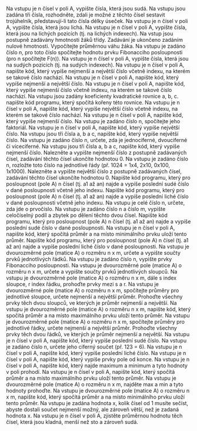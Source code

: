 Na vstupu je n čísel v poli A, vypište čísla, která jsou sudá.
Na vstupu jsou zadána tři čísla, rozhodněte, zdali je možné z těchto čísel sestavit trojúhelník, představují-li tato čísla délky úseček.
Na vstupu je n čísel v poli A, vypište čísla, která jsou lichá.
Na vstupu je n čísel v poli A, vypište čísla, která jsou na lichých pozicích (tj. na lichých indexech).
Na vstup jsou postupně zadávány hmotnosti žáků třídy. Zadávání je ukončeno zadáním nulové hmotnosti. Vypočítejte průměrnou váhu žáka.
Na vstupu je zadáno číslo n, pro toto číslo spočítejte hodnotu prvku Fibonacciho posloupnosti (pro n spočítejte F(n)).
Na vstupu je n čísel v poli A, vypište čísla, která jsou na sudých pozicích (tj. na sudých indexech).
Na vstupu je n čísel v poli A, napište kód, který vypíše nejmenší a největší číslo včetně indexu, na kterém se takové číslo nachází.
Na vstupu je n čísel v poli A, napište kód, který vypíše nejmenší a největší číslo.
Na vstupu je n čísel v poli A, napište kód, který vypíše nejmenší číslo včetně indexu, na kterém se takové číslo nachází.
Na vstupu jsou zadány koeficienty kvadratické rovnice a, b, c. napište kód programu, který spočítá kořeny této rovnice.
Na vstupu je n čísel v poli A, napište kód, který vypíše největší číslo včetně indexu, na kterém se takové číslo nachází.
Na vstupu je n čísel v poli A, napište kód, který vypíše nejmenší číslo.
Na vstupu je zadáno číslo n, spočítejte jeho faktoriál.
Na vstupu je n čísel v poli A, napište kód, který vypíše největší číslo.
Na vstupu jsou tři čísla a, b a c, napište kód, který vypíše největší číslo.
Na vstupu je zadáno číslo n, určete, zda je jednociferné, dvouciferné či víceciferné.
Na vstupu jsou tři čísla a, b a c, napište kód, který vypíše nejmenší číslo.
Nalezněte a vypište nejmenší číslo z postupně zadávaných čísel, zadávání těchto čísel ukončíte hodnotou 0.
Na vstupu je zadáno číslo n, rozložte toto číslo na jednotlivé řády (př. 1024 = 1x4, 2x10, 0x100, 1x1000).
Nalezněte a vypište největší číslo z postupně zadávaných čísel, zadávání těchto čísel ukončíte hodnotou 0.
Napište kód programu, který pro posloupnost (pole A) n čísel (tj. a1 až an) najde a vypíše poslední sudé číslo v dané posloupnosti včetně jeho indexu.
Napište kód programu, který pro posloupnost (pole A) n čísel (tj. a1 až an) najde a vypíše poslední liché číslo v dané posloupnosti včetně jeho indexu.
Na vstupu je celé číslo n, určete, zda jde o prvočíslo.
Na vstupu je zadáno číslo n a číslo m, vypište celočíselný podíl a zbytek po dělení těchto dvou čísel.
Napište kód programu, který pro posloupnost (pole A) n čísel (tj. a1 až an) najde a vypíše poslední sudé číslo v dané posloupnosti.
Na vstupu je n čísel v poli A, napište kód, který spočítá průměr a na místo minimálního prvku uloží tento průměr.
Napište kód programu, který pro posloupnost (pole A) n čísel (tj. a1 až an) najde a vypíše poslední liché číslo v dané posloupnosti.
Na vstupu je dvourozměrné pole (matice A) o rozměru n x m, určete a vypište součty prvků jednotlivých řádků.
Na vstupu je zadáno číslo n, vypište prvky Fibonacciho posloupnosti.
Na vstupu je dvourozměrné pole (matice A) o rozměru n x m, určete a vypište součty prvků jednotlivých sloupců.
Na vstupu je dvourozměrné pole (matice A) o rozměru n x m, dále s index sloupce, r index řádku, prohoďte prvky mezi s a r.
Na vstupu je dvourozměrné pole (matice A) o rozměru n x m, spočítejte průměry pro jednotlivé sloupce, určete nejmenší a největší průměr. Prohoďte všechny prvky těch dvou sloupců, ve kterých je průměr nejmenší a největší.
Na vstupu je dvourozměrné pole (matice A) o rozměru n x m, napište kód, který spočítá průměr a na místo maximálního prvku uloží tento průměr.
Na vstupu je dvourozměrné pole (matice A) o rozměru n x m, spočítejte průměry pro jednotlivé řádky, určete nejmenší a největší průměr. Prohoďte všechny prvky těch dvou řádků, ve kterých je průměr nejmenší a největší.
Na vstupu je n čísel v poli A, napište kód, který vypíše poslední sudé číslo.
Na vstupu je zadáno číslo n, určete jeho ciferný součet (př. 123 = 6).
Na vstupu je n čísel v poli A, napište kód, který vypíše poslední liché číslo.
Na vstupu je n čísel v poli A, napište kód, který vypíše prvky pole od konce.
Na vstupu je n čísel v poli A, napište kód, který najde maximum a minimum a tyto hodnoty v poli prohodí.
Na vstupu je n čísel v poli A, napište kód, který spočítá průměr a na místo maximálního prvku uloží tento průměr.
Na vstupu je dvourozměrné pole (matice A) o rozměru n x m, najděte max a min a tyto hodnoty prohoďte.
Na vstupu je dvourozměrné pole (matice A) o rozměru n x m, napište kód, který spočítá průměr a na místo minimálního prvku uloží tento průměr.
Na vstupu je zadána hodnota x, kolik čísel od 1 musíte sečíst, abyste dostali součet nejmenší možný, ale zároveň větší, než je zadaná hodnota x.
Na vstupu je n čísel v poli A, zjistěte průměrnou hodnotu těch čísel, která jsou kladná, menší než sto a zároveň sudá.
